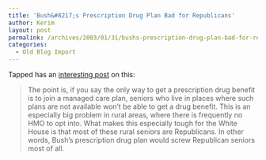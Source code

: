 ```yaml
---
title: 'Bush&#8217;s Prescription Drug Plan Bad for Republicans'
author: Kerim
layout: post
permalink: /archives/2003/01/31/bushs-prescription-drug-plan-bad-for-republicans/
categories:
  - Old Blog Import
---
```

Tapped has an <a href="http://www.prospect.org/weblog/archives/2003/01/index.html#000607" onclick="_gaq.push(['_trackEvent', 'outbound-article', 'http://www.prospect.org/weblog/archives/2003/01/index.html#000607', 'interesting post']);" >interesting post</a> on this:


>   The point is, if you say the only way to get a prescription drug benefit is to join a managed care plan, seniors who live in places where such plans are not available won&#8217;t be able to get a drug benefit. This is an especially big problem in rural areas, where there is frequently no HMO to opt into. What makes this especially tough for the White House is that most of these rural seniors are Republicans. In other words, Bush&#8217;s prescription drug plan would screw Republican seniors most of all.


